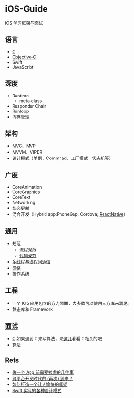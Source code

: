 # iOS-Guide
iOS 学习框架与面试

## 语言
-   [C](/C)
-   [Objective-C](/Objective-C)
-   [Swift](/Swift)
-   JavaScript

## 深度
-   Runtime
    +   meta-class
-   Responder Chain
-   Runloop
-   内存管理

## 架构
-   MVC、MVP
-   MVVM、VIPER
-   设计模式（单例、Commnad、工厂模式、状态机等）

## 广度
-   CoreAnimation
-   CoreGraphics
-   CoreText
-   Networking
-   动态更新
-   混合开发（Hybrid app:PhoneGap, Cordova; [ReactNative](https://github.com/ReactNativeGuide/RNGuideiOS)）

## 通用
-   规范
    +   流程规范
    +   [代码规范](https://github.com/shjborage/CodingStyle)
-   [多线程与线程间通信](CommonTech/MultiThread.md)
-   [网络](CommonTech/Networking)
-   操作系统

## 工程
-   一个 iOS 应用包含的方方面面，大多数可以使用三方库来满足。
-   静态库和 Framework


## [面试](Interview/Overview.md)
-   [C](/C) 如果遇到 `C` 来写算法，来[这儿](/C)看看 `C` 相关的吧
-   [算法](Interview/Algorithm.md)


## Refs
-   [做一个 App 前需要考虑的几件事](https://mp.weixin.qq.com/s?__biz=MzAxMzE2Mjc2Ng==&mid=2652156015&idx=2&sn=d55bfe231d2b909707b1ca5ad36cc742&chksm=8046d00eb73159189a2933ac9409e03e4a824f45375357b54e7a2d4ff75769fd6e748859f695&scene=0&key=b616414e1e7508d0bf1f8f07bf47d7b68c1fcfec317acbcd06a73dce91736d7b9ccb99b0118f9e1e48ddaa2fa39c562c2ffd6be4842fc02af4100b07ba733fab410a5cf3172241bc31dd6cd53b700af9&ascene=0&uin=NTI5NTcyNzM1&devicetype=iMac+MacBookPro11%2C1+OSX+OSX+10.12.3&version=12020110&nettype=WIFI&fontScale=100&pass_ticket=gsS6p72H9%2B%2FyxYl329bTxlAaDUU72aH1Jsk833o6UuAi6iQu6cn2d0OyY0t6xxep)
-   [跨平台开发时代的 (再次) 到来？](https://onevcat.com/2015/03/cross-platform/)
-   [如何打造一个让人愉快的框架](https://onevcat.com/2016/01/create-framework/)
-   [Swift 实现的各种设计模式](https://github.com/ochococo/Design-Patterns-In-Swift)
